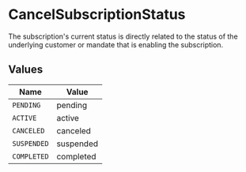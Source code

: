 # CancelSubscriptionStatus

The subscription's current status is directly related to the status of the underlying customer or mandate that is
enabling the subscription.


## Values

| Name        | Value       |
| ----------- | ----------- |
| `PENDING`   | pending     |
| `ACTIVE`    | active      |
| `CANCELED`  | canceled    |
| `SUSPENDED` | suspended   |
| `COMPLETED` | completed   |